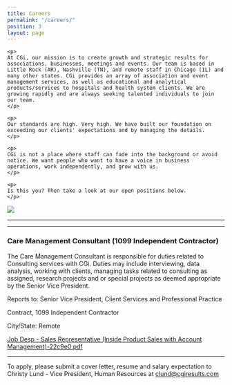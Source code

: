 ```yaml
---
title: Careers
permalink: "/careers/"
position: 3
layout: page
---
```



<div class="row mb-5 pb-4" style="margin-bottom: 1rem !important;">

  <div class="col-md-6">

    <p>
	At CGi, our mission is to create growth and strategic results for associations, businesses, meetings and events. Our team is based in Little Rock (AR), Nashville (TN), and remote staff in Chicago (IL) and many other states. CGi provides an array of association and event management services, as well as educational and analytical products/services to hospitals and health system clients. We are growing rapidly and are always seeking talented individuals to join our team.
    </p>

    <p>
    Our standards are high. Very high. We have built our foundation on exceeding our clients' expectations and by managing the details. 
    </p>

    <p>
    CGi is not a place where staff can fade into the background or avoid notice. We want people who want to have a voice in business operations, work independently, and grow with us. 
    </p>

    <p>
    Is this you? Then take a look at our open positions below.
    </p>

  </div>

  <div class="col-md-6">
    <img src="/uploads/Highland%20Ridge%20II.jpg" style="max-height: 375px;">
  </div>

</div>
<hr>

<hr>

### Care Management Consultant (1099 Independent Contractor)

The Care Management Consultant is responsible for duties related to Consulting services with CGi. Duties may include interviewing, data analysis, working with clients, managing tasks related to consulting as assigned, research projects and or special projects as deemed appropriate by the Senior Vice President.  <br />

Reports to: Senior Vice President, Client Services and Professional Practice <br />

Contract, 1099 Independent Contractor<br />

City/State: Remote<br />

[Job Desp - Sales Representative (Inside Product Sales with Account Management)-22c9e0.pdf](/uploads/Job%20Desp%20-%20Sales%20Representative%20(Inside%20Product%20Sales%20with%20Account%20Management)-22c9e0.pdf)

<hr>

To apply, please submit a cover letter, resume and salary expectation to Christy Lund - Vice President, Human Resources at clund@cgiresults.com

